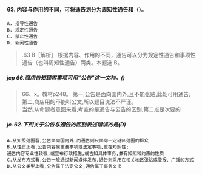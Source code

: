 #### 63. 内容与作用的不同，可将通告划分为周知性通告和（）。
    A. 指导性通告 
    B. 规定性通告
    C. 禁止性通告 
    D. 新闻性通告
>   .63 B［解析］ 根据内容、作用的不同，通告可以分为规定性通告和事项性
    通告（也叫周知性通告）两类。本题选 B。

##### jcp 66.商店告知顾客事项可用”公告"这一文种。()
>   66、x。教材p248。
第一,公告是面向国内外,且不能张贴,此处可用通告;    
第二,商店用的不能叫公文,所以题目说法不严谨。    
当然,从命题者意图来看,考查的是通告与公告的区别,第二点是次要的    

##### jc-62.下列关于公告与通告的区别表述错误的是(D)
    A.从知照范围看,公告面向国内外,而通告则只面向一定辖区范围的群众
    B.从性质上看,公告内容属重要事项或法定事项,重在知照性;
    通告内容专业性较强,或宣布行政措施,或告知具体事务,兼有知照和约束的性质
    C.从发布方式看,公告一般通过新闻媒体发布,通告则采用在相关地区张贴或登报、广播的方式
    D.从公文类型上看,公告属于法定公文,通告属于事务文书














    